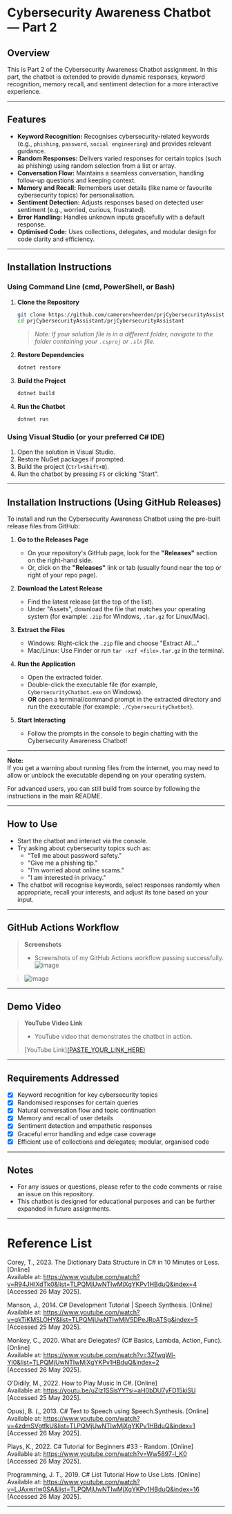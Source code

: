 # Cybersecurity Awareness Chatbot — Part 2

## Overview

This is Part 2 of the Cybersecurity Awareness Chatbot assignment. In this part, the chatbot is extended to provide dynamic responses, keyword recognition, memory recall, and sentiment detection for a more interactive experience.

---

## Features

- **Keyword Recognition:** Recognises cybersecurity-related keywords (e.g., `phishing`, `password`, `social engineering`) and provides relevant guidance.
- **Random Responses:** Delivers varied responses for certain topics (such as phishing) using random selection from a list or array.
- **Conversation Flow:** Maintains a seamless conversation, handling follow-up questions and keeping context.
- **Memory and Recall:** Remembers user details (like name or favourite cybersecurity topics) for personalisation.
- **Sentiment Detection:** Adjusts responses based on detected user sentiment (e.g., worried, curious, frustrated).
- **Error Handling:** Handles unknown inputs gracefully with a default response.
- **Optimised Code:** Uses collections, delegates, and modular design for code clarity and efficiency.

---

## Installation Instructions

### Using Command Line (cmd, PowerShell, or Bash)

1. **Clone the Repository**

   ```bash
   git clone https://github.com/cameronvheerden/prjCybersecurityAssistant.git
   cd prjCybersecurityAssistant/prjCybersecurityAssistant
   ```
   > _Note: If your solution file is in a different folder, navigate to the folder containing your `.csproj` or `.sln` file._

2. **Restore Dependencies**

   ```bash
   dotnet restore
   ```

3. **Build the Project**

   ```bash
   dotnet build
   ```

4. **Run the Chatbot**

   ```bash
   dotnet run
   ```

### Using Visual Studio (or your preferred C# IDE)

1. Open the solution in Visual Studio.
2. Restore NuGet packages if prompted.
3. Build the project (`Ctrl+Shift+B`).
4. Run the chatbot by pressing `F5` or clicking "Start".

---

## Installation Instructions (Using GitHub Releases)

To install and run the Cybersecurity Awareness Chatbot using the pre-built release files from GitHub:

1. **Go to the Releases Page**
   - On your repository's GitHub page, look for the **"Releases"** section on the right-hand side.
   - Or, click on the **"Releases"** link or tab (usually found near the top or right of your repo page).

2. **Download the Latest Release**
   - Find the latest release (at the top of the list).
   - Under "Assets", download the file that matches your operating system (for example: `.zip` for Windows, `.tar.gz` for Linux/Mac).

3. **Extract the Files**
   - Windows: Right-click the `.zip` file and choose "Extract All..."
   - Mac/Linux: Use Finder or run `tar -xzf <file>.tar.gz` in the terminal.

4. **Run the Application**
   - Open the extracted folder.
   - Double-click the executable file (for example, `CybersecurityChatbot.exe` on Windows).
   - **OR** open a terminal/command prompt in the extracted directory and run the executable (for example: `./CybersecurityChatbot`).

5. **Start Interacting**
   - Follow the prompts in the console to begin chatting with the Cybersecurity Awareness Chatbot!

---

**Note:**  
If you get a warning about running files from the internet, you may need to allow or unblock the executable depending on your operating system.

For advanced users, you can still build from source by following the instructions in the main README.

---

## How to Use

- Start the chatbot and interact via the console.
- Try asking about cybersecurity topics such as:
    - "Tell me about password safety."
    - "Give me a phishing tip."
    - "I'm worried about online scams."
    - "I am interested in privacy."
- The chatbot will recognise keywords, select responses randomly when appropriate, recall your interests, and adjust its tone based on your input.

---

## GitHub Actions Workflow

> **Screenshots**
>
> - Screenshots of my GitHub Actions workflow passing successfully.
> ![image](https://github.com/user-attachments/assets/66bf054e-08d1-46f5-aef4-2c2bfa8015e3)

> ![image](https://github.com/user-attachments/assets/b138f04d-4150-45f6-b315-ac808574b9b9)


---

## Demo Video

> **YouTube Video Link**
>
> - YouTube video that demonstrates the chatbot in action.
>
> [YouTube Link][(PASTE_YOUR_LINK_HERE)](https://youtu.be/2HEV3OUzM2U)

---

## Requirements Addressed

- [x] Keyword recognition for key cybersecurity topics
- [x] Randomised responses for certain queries
- [x] Natural conversation flow and topic continuation
- [x] Memory and recall of user details
- [x] Sentiment detection and empathetic responses
- [x] Graceful error handling and edge case coverage
- [x] Efficient use of collections and delegates; modular, organised code

---

## Notes

- For any issues or questions, please refer to the code comments or raise an issue on this repository.
- This chatbot is designed for educational purposes and can be further expanded in future assignments.

---
# Reference List

Corey, T., 2023. The Dictionary Data Structure in C# in 10 Minutes or Less. [Online]  
Available at: https://www.youtube.com/watch?v=R94JHIXdTk0&list=TLPQMjUwNTIwMjXgYKPv1HBduQ&index=4  
[Accessed 26 May 2025].

Manson, J., 2014. C# Development Tutorial | Speech Synthesis. [Online]  
Available at: https://www.youtube.com/watch?v=gkTiKMSLOHY&list=TLPQMjUwNTIwMjV5DPeJRoATSg&index=5  
[Accessed 25 May 2025].

Monkey, C., 2020. What are Delegates? (C# Basics, Lambda, Action, Func). [Online]  
Available at: https://www.youtube.com/watch?v=3ZfwqWl-YI0&list=TLPQMjUwNTIwMjXgYKPv1HBduQ&index=2  
[Accessed 26 May 2025].

O'Didily, M., 2022. How to Play Music In C#. [Online]  
Available at: https://youtu.be/uZlz1SSisYY?si=aH0bDU7yFD15kiSU  
[Accessed 25 May 2025].

Opus), B. (., 2013. C# Text to Speech using Speech.Synthesis. [Online]  
Available at: https://www.youtube.com/watch?v=4zdmSVgtfkU&list=TLPQMjUwNTIwMjXgYKPv1HBduQ&index=1  
[Accessed 26 May 2025].

Plays, K., 2022. C# Tutorial for Beginners #33 - Random. [Online]  
Available at: https://www.youtube.com/watch?v=Ww5897-l_K0  
[Accessed 26 May 2025].

Programming, J. T., 2019. C# List Tutorial How to Use Lists. [Online]  
Available at: https://www.youtube.com/watch?v=LJAxwrIw0SA&list=TLPQMjUwNTIwMjXgYKPv1HBduQ&index=16  
[Accessed 26 May 2025].

---
